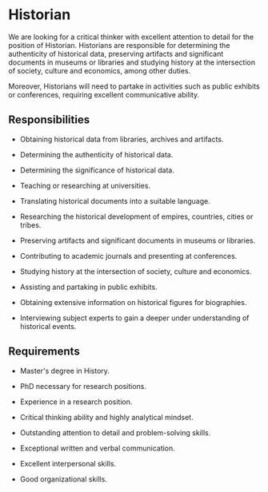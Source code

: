 # Historian

We are looking for a critical thinker with excellent attention to detail for the position of Historian. Historians are responsible for determining the authenticity of historical data, preserving artifacts and significant documents in museums or libraries and studying history at the intersection of society, culture and economics, among other duties.

Moreover, Historians will need to partake in activities such as public exhibits or conferences, requiring excellent communicative ability.

## Responsibilities

* Obtaining historical data from libraries, archives and artifacts.

* Determining the authenticity of historical data.

* Determining the significance of historical data.

* Teaching or researching at universities.

* Translating historical documents into a suitable language.

* Researching the historical development of empires, countries, cities or tribes.

* Preserving artifacts and significant documents in museums or libraries.

* Contributing to academic journals and presenting at conferences.

* Studying history at the intersection of society, culture and economics.

* Assisting and partaking in public exhibits.

* Obtaining extensive information on historical figures for biographies.

* Interviewing subject experts to gain a deeper under understanding of historical events.

## Requirements

* Master's degree in History.

* PhD necessary for research positions.

* Experience in a research position.

* Critical thinking ability and highly analytical mindset.

* Outstanding attention to detail and problem-solving skills.

* Exceptional written and verbal communication.

* Excellent interpersonal skills.

* Good organizational skills.

